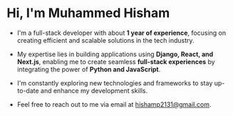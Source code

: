 # Hi, I'm Muhammed Hisham

- I'm a full-stack developer with about **1 year of experience**, focusing on creating efficient and scalable solutions in the tech industry.
- My expertise lies in building applications using **Django, React, and Next.js**, enabling me to create seamless **full-stack experiences** by integrating the power of **Python and JavaScript**.
- I'm constantly exploring new technologies and frameworks to stay up-to-date and enhance my development skills.

- Feel free to reach out to me via email at hishamp2131@gmail.com.
